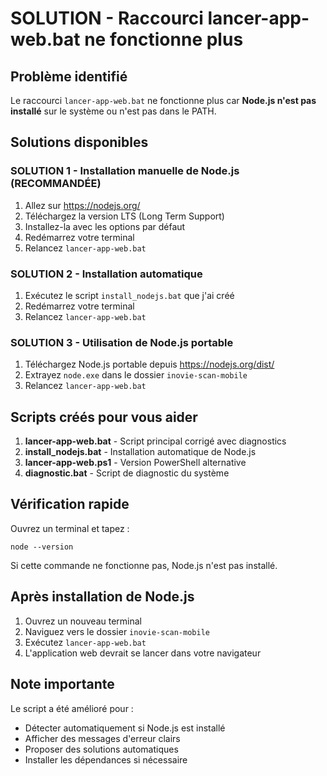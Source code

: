 # SOLUTION - Raccourci lancer-app-web.bat ne fonctionne plus

## Problème identifié
Le raccourci `lancer-app-web.bat` ne fonctionne plus car **Node.js n'est pas installé** sur le système ou n'est pas dans le PATH.

## Solutions disponibles

### SOLUTION 1 - Installation manuelle de Node.js (RECOMMANDÉE)
1. Allez sur https://nodejs.org/
2. Téléchargez la version LTS (Long Term Support)
3. Installez-la avec les options par défaut
4. Redémarrez votre terminal
5. Relancez `lancer-app-web.bat`

### SOLUTION 2 - Installation automatique
1. Exécutez le script `install_nodejs.bat` que j'ai créé
2. Redémarrez votre terminal
3. Relancez `lancer-app-web.bat`

### SOLUTION 3 - Utilisation de Node.js portable
1. Téléchargez Node.js portable depuis https://nodejs.org/dist/
2. Extrayez `node.exe` dans le dossier `inovie-scan-mobile`
3. Relancez `lancer-app-web.bat`

## Scripts créés pour vous aider

1. **lancer-app-web.bat** - Script principal corrigé avec diagnostics
2. **install_nodejs.bat** - Installation automatique de Node.js
3. **lancer-app-web.ps1** - Version PowerShell alternative
4. **diagnostic.bat** - Script de diagnostic du système

## Vérification rapide
Ouvrez un terminal et tapez :
```
node --version
```
Si cette commande ne fonctionne pas, Node.js n'est pas installé.

## Après installation de Node.js
1. Ouvrez un nouveau terminal
2. Naviguez vers le dossier `inovie-scan-mobile`
3. Exécutez `lancer-app-web.bat`
4. L'application web devrait se lancer dans votre navigateur

## Note importante
Le script a été amélioré pour :
- Détecter automatiquement si Node.js est installé
- Afficher des messages d'erreur clairs
- Proposer des solutions automatiques
- Installer les dépendances si nécessaire
